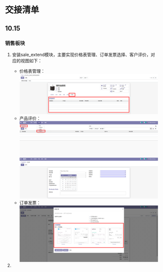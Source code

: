 # 交接清单
## 10.15
### 销售板块
1. 安装sale_extend模块，主要实现价格表管理、订单发票选择、客户评价，对应的视图如下：
    - 价格表管理：
    ![](images/.交接清单_images/34edcb3f.png)
    - 产品评价：
    ![](images/.交接清单_images/966ff481.png)
    ![](images/.交接清单_images/dba807db.png)
    - 订单发票：
    ![](images/.交接清单_images/970fae23.png)

2. 